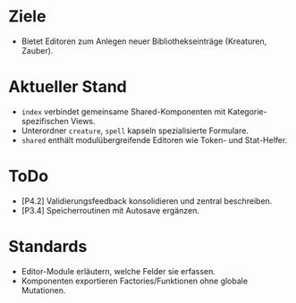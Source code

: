 # Ziele
- Bietet Editoren zum Anlegen neuer Bibliothekseinträge (Kreaturen, Zauber).

# Aktueller Stand
- `index` verbindet gemeinsame Shared-Komponenten mit Kategorie-spezifischen Views.
- Unterordner `creature`, `spell` kapseln spezialisierte Formulare.
- `shared` enthält modulübergreifende Editoren wie Token- und Stat-Helfer.

# ToDo
- [P4.2] Validierungsfeedback konsolidieren und zentral beschreiben.
- [P3.4] Speicherroutinen mit Autosave ergänzen.

# Standards
- Editor-Module erläutern, welche Felder sie erfassen.
- Komponenten exportieren Factories/Funktionen ohne globale Mutationen.
